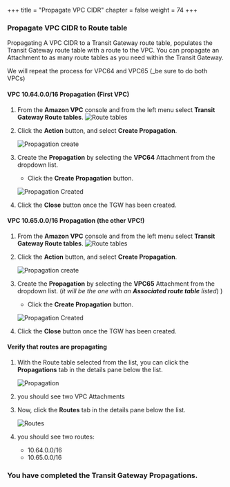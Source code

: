 +++
title = "Propagate VPC CIDR"
chapter = false
weight = 74
+++

### Propagate VPC CIDR to Route table

Propagating A VPC CIDR to a Transit Gateway route table, populates the Transit Gateway route table with a route to the VPC. You can propagate an Attachment to as many route tables as you need within the Transit Gateway.

We will repeat the process for VPC64 and VPC65 (_be sure to do both VPCs)


#### VPC 10.64.0.0/16 Propagation (First VPC)
1. From the **Amazon VPC** console and from the left menu select **Transit Gateway Route tables**.
   ![Route tables](/images/tgw-prop-list.png)

1. Click the **Action** button, and select **Create Propagation**.

   ![Propagation create](/images/tgw-prop-vpc64-create.png)

1. Create the **Propagation** by selecting the **VPC64** Attachment from the dropdown list.
    - Click the **Create Propagation** button.

    ![Propagation Created](/images/tgw-prop-vpc64-created.png)
1. Click the **Close** button once the TGW has been created.

#### VPC 10.65.0.0/16 Propagation (the other VPC!)
1. From the **Amazon VPC** console and from the left menu select **Transit Gateway Route tables**.
   ![Route tables](/images/tgw-prop-list.png)

1. Click the **Action** button, and select **Create Propagation**.

   ![Propagation create](/images/tgw-prop-vpc65-create.png)

1. Create the **Propagation** by selecting the **VPC65** Attachment from the dropdown list. (_it will be the one with an **Associated route table** listed_) )
    - Click the **Create Propagation** button.

    ![Propagation Created](/images/tgw-prop-vpc65-created.png)
1. Click the **Close** button once the TGW has been created.

#### Verify that routes are propagating


1. With the Route table selected from the list, you can click the **Propagations** tab in the details pane below the list. 

   ![Propagation](/images/tgw-rt-props.png)
1. you should see two VPC Attachments   

1. Now, click the **Routes** tab in the details pane below the list. 

   ![Routes](/images/tgw-rt-routes.png)
1. you should see two routes:
    - 10.64.0.0/16
    - 10.65.0.0/16

### You have completed the Transit Gateway Propagations.